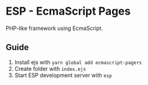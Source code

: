 # ESP - EcmaScript Pages

PHP-like framework using EcmaScript.

## Guide

1. Install ejs with `yarn global add ecmascript-pagers`
2. Create folder with `index.ejs`
3. Start ESP development server with `esp`